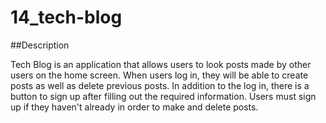 # 14_tech-blog

##Description

Tech Blog is an application that allows users to look posts made by other users on the home screen. When users log in, they will be able to create posts as well as delete previous posts. In addition to the log in, there is a button to sign up after filling out the required information. Users must sign up if they haven't already in order to make and delete posts.  
